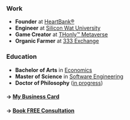 ### Work

- **Founder** at [HeartBank®](https://heartbank.org)
- **Engineer** at [Silicon Wat University](https://siliconwat.com)
- **Game Creator** at [THonly™ Metaverse](https://thonly.net)
- **Organic Farmer** at [333 Exchange](https://333.eco)

### Education

- **Bachelor of Arts** in [Economics](mailto:thonly@ucla.edu)
- **Master of Science** in [Software Engineering](mailto:thonly@csu.fullerton.edu)
- **Doctor of Philosophy** ([in progress](mailto:thonly@hawaii.edu))

#### &rarr; [My Business Card](https://me.thonly.org)
#### &rarr; [Book FREE Consultation](https://calendly.com/thonly/consultation)
